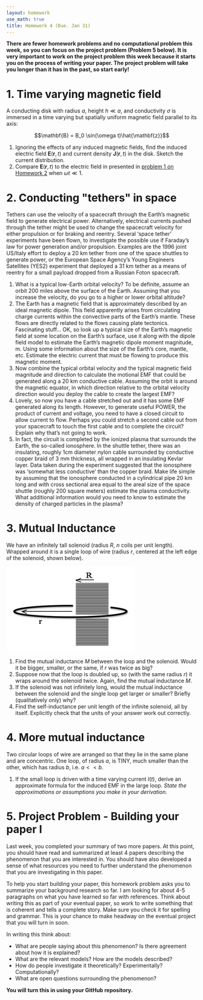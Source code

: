 ```yaml
---
layout: homework
use_math: true
title: Homework 4 (Due. Jan 31)
---
```


**There are fewer homework problems and no computational problem this week, so you can focus on the project problem (Problem 5 below). It is very important to work on the project problem this week because it starts you on the process of writing your paper. The project problem will take you longer than it has in the past, so start early!**

# 1. Time varying magnetic field

A conducting disk with radius $a$, height $h \ll a$, and conductivity $\sigma$ is immersed in a time varying but spatially uniform magnetic field parallel to its axis:

$$\mathbf{B} = B_0 \sin(\omega t)\hat{\mathbf{z}}$$

1. Ignoring the effects of any induced magnetic fields, find the induced electric field $\mathbf{E}(\mathbf{r},t)$ and current density $\mathbf{J}(\mathbf{r},t)$ in the disk. Sketch the current distribution.
2. Compare $\mathbf{E}(\mathbf{r},t)$ to the electric field in presented in [problem 1 on Homework 2](https://dannycab.github.io/phy482msu/assignments/homework2.html) when $\omega t \ll 1$.

# 2. Conducting "tethers" in space

Tethers can use the velocity of a spacecraft through the Earth’s magnetic field to generate electrical power. Alternatively, electrical currents pushed through the tether might be used to change the spacecraft velocity for either propulsion or for braking and reentry. Several ‘space tether’ experiments have been flown, to investigate the possible use if Faraday’s law for power generation and/or propulsion. Examples are the 1996 joint US/Italy effort to deploy a 20 km tether from one of the space shuttles to generate power, or the European Space Agency’s Young Engineers Satellites (YES2) experiment that deployed a 31 km tether as a means of reentry for a small payload dropped from a Russian Foton spacecraft.

1. What is a typical low-Earth orbital velocity? To be definite, assume an orbit 200 miles above the surface of the Earth. Assuming that you increase the velocity, do you go to a higher or lower orbital altitude?
2. The Earth has a magnetic field that is approximately described by an ideal magnetic dipole. This field apparently arises from circulating charge currents within the convective parts of the Earth’s mantle. These flows are directly related to the flows causing plate tectonics. Fascinating stuff... OK, so look up a typical size of the Earth’s magnetic field at some location on the Earth’s surface, use it along with the dipole field model to estimate the Earth’s magnetic dipole moment magnitude, m. Using some information about the size of the Earth’s core, mantle, etc. Estimate the electric current that must be flowing to produce this magnetic moment.
3. Now combine the typical orbital velocity and the typical magnetic field magnitude and direction to calculate the motional EMF that could be generated along a 20 km conductive cable. Assuming the orbit is around the magnetic equator, in which direction relative to the orbital velocity direction would you deploy the cable to create the largest EMF?
4. Lovely, so now you have a cable stretched out and it has some EMF generated along its length. However, to generate useful POWER, the product of current and voltage, you need to have a closed circuit to allow current to flow. Perhaps you could stretch a second cable out from your spacecraft to touch the first cable and to complete the circuit? Explain why that’s not going to work.
5. In fact, the circuit is completed by the ionized plasma that surrounds the Earth, the so-called ionosphere. In the shuttle tether, there was an insulating, roughly 1cm diameter nylon cable surrounded by conductive copper braid of 3 mm thickness, all wrapped in an insulating Kevlar layer. Data taken during the experiment suggested that the ionosphere was ‘somewhat less conductive’ than the copper braid. Make life simple by assuming that the ionosphere conducted in a cylindrical pipe 20 km long and with cross sectional area equal to the areal size of the space shuttle (roughly 200 square meters) estimate the plasma conductivity. What additional information would you need to know to estimate the density of charged particles in the plasma?

# 3. Mutual Inductance

We have an infinitely tall solenoid (radius $R$, $n$ coils per unit length). Wrapped around it is a single loop of wire (radius $r$, centered at the left edge of the solenoid, shown below).

![solenoid][solenoid]

[solenoid]: ./images/hw4/solenoid_and_loop.png

1. Find the mutual inductance $M$ between the loop and the solenoid.  Would it be bigger, smaller, or the same, if $r$ was twice as big?
2. Suppose now that the loop is doubled up, so (with the same radius $r$) it wraps around the solenoid twice. Again, find the mutual inductance $M$.
3. If the solenoid was not infinitely long, would the mutual inductance between the solenoid and the single loop get larger or smaller? Briefly (qualitatively only) why?
4. Find the self-inductance per unit length of the infinite solenoid, all by itself. Explicitly check that the units of your answer work out correctly.

# 4. More mutual inductance
Two circular loops of wire are arranged so that they lie in the same plane and are concentric.  One loop, of radius $a$, is TINY, much smaller than the other, which has radius $b$, i.e. $a<<b$.

1. If the small loop is driven with a time varying current $I(t)$, derive an approximate formula for the induced EMF in the large loop. *State the approximations or assumptions you make in your derivation.*

# 5. Project Problem - Building your paper I

Last week, you completed your summary of two more papers. At this point, you should have read and summarized at least 4 papers describing the phenomenon that you are interested in. You should have also developed a sense of what resources you need to further understand the phenomenon that you are investigating in this paper.

To help you start building your paper, this homework problem asks you to summarize your background research so far. I am looking for about 4-5 paragraphs on what you have learned so far with references. Think about writing this as part of your eventual paper, so work to write something that is coherent and tells a complete story. Make sure you check it for spelling and grammar. This is your chance to make headway on the eventual project that you will turn in soon.

In writing this think about:
* What are people saying about this phenomenon? Is there agreement about how it is explained?
* What are the relevant models? How are the models described?
* How do people investigate it theoretically? Experimentally? Computationally?
* What are open questions surrounding the phenomenon?

**You will turn this in using your GitHub repository.**
